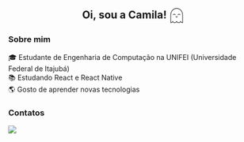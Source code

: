 <div align="center">
  <h2>Oi, sou a Camila! <img align="center" height="30" width="30" src="Imagens/ghost.png"></h2>
</div>
<h3>Sobre mim</h3>
🎓 Estudante de Engenharia de Computação na UNIFEI (Universidade Federal de Itajubá)<br>
📚 Estudando React e React Native<br>
🌎 Gosto de aprender novas tecnologias<br>

<h3>Contatos</h3>
<a href = "mailto:camilamreno@gmail.com"><img src="https://img.shields.io/badge/-Gmail-%23333?style=for-the-badge&logo=gmail&logoColor=red" target="_blank"></a>
